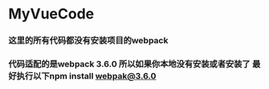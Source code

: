 # MyVueCode
### 这里的所有代码都没有安装项目的webpack 
### 代码适配的是webpack 3.6.0 所以如果你本地没有安装或者安装了 最好执行以下npm install webpak@3.6.0
